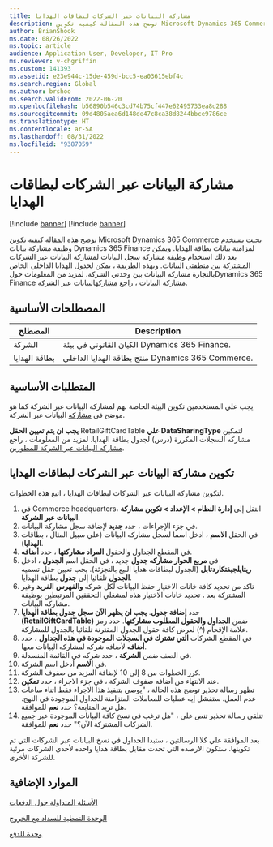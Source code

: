 ```yaml
---
title: مشاركة البيانات عبر الشركات لبطاقات الهدايا
description: توضح هذه المقالة كيفيه تكوين Microsoft Dynamics 365 Commerce لاستخدام الوظيفة الخاصة بمشاركه البيانات Dynamics 365 Finance عبر مناطق البيانات لمزامنة بيانات بطاقة الهدايا.
author: BrianShook
ms.date: 08/26/2022
ms.topic: article
audience: Application User, Developer, IT Pro
ms.reviewer: v-chgriffin
ms.custom: 141393
ms.assetid: e23e944c-15de-459d-bcc5-ea03615ebf4c
ms.search.region: Global
ms.author: brshoo
ms.search.validFrom: 2022-06-20
ms.openlocfilehash: b56890b546c3cd74b75cf447e62495733ea8d288
ms.sourcegitcommit: 09d4805aea6d148de47c8ca38d8244bbce9786ce
ms.translationtype: HT
ms.contentlocale: ar-SA
ms.lasthandoff: 08/31/2022
ms.locfileid: "9387059"
---
```

# <a name="cross-company-data-sharing-for-gift-cards"></a>مشاركة البيانات عبر الشركات لبطاقات الهدايا

[!include [banner](../includes/banner.md)]
[!include [banner](../includes/preview-banner.md)]

توضح هذه المقالة كيفيه تكوين Microsoft Dynamics 365 Commerce بحيث يستخدم وظيفة مشاركة بيانات Dynamics 365 Finance لمزامنة بيانات بطاقة الهدايا. ويمكن بعد ذلك استخدام وظيفة مشاركه سجل البيانات لمشاركه البيانات عبر الشركات المشتركة بين منطقتي البيانات. وبهذه الطريقة ، يمكن لجدول الهدايا الداخلي الخاص بالتجارة مشاركه البيانات بين وحدتي الشركة. لمزيد من المعلومات حولDynamics 365 Finance مشاركه البيانات ، راجع [مشاركه](/dynamics365/fin-ops-core/dev-itpro/sysadmin/cross-company-data-sharing)البيانات عبر الشركة.

## <a name="key-terms"></a>المصطلحات الأساسية

| المصطلح | Description |
|---|---|
| الشركة | الكيان القانوني في بيئة Dynamics 365 Finance. |
| بطاقة الهدايا | منتج بطاقة الهدايا الداخلي Dynamics 365 Commerce. |

## <a name="prerequisites"></a>المتطلبات الأساسية

يجب علي المستخدمين تكوين البيئة الخاصة بهم لمشاركه البيانات عبر الشركة كما هو موضح في [مشاركه](/dynamics365/fin-ops-core/dev-itpro/sysadmin/cross-company-data-sharing) البيانات عبر الشركة.

**يجب ان يتم تعيين** **الحقل** RetailGiftCardTable **علي DataSharingType** لتمكين مشاركه السجلات المكررة (درس) لجدول بطاقة الهدايا. لمزيد من المعلومات ، راجع [مشاركه البيانات عبر الشركة للمطورين](/dynamics365/fin-ops-core/dev-itpro/sysadmin/drs-srs-dev).

## <a name="configure-cross-company-data-sharing-for-gift-cards"></a>تكوين مشاركة البيانات عبر الشركات لبطاقات الهدايا

لتكوين مشاركة البيانات عبر الشركات لبطاقات الهدايا ، اتبع هذه الخطوات.

1. في Commerce headquarters، انتقل إلى **إدارة النظام \> الإعداد \> تكوين مشاركة البيانات عبر الشركة**.
1. في جزء الإجراءات ، حدد **جديد** لإضافة سجل مشاركة البيانات.
1. في الحقل **الاسم** ، ادخل اسما لسجل مشاركه البيانات (علي سبيل المثال ، بطاقات **الهدايا**).
1. في المقطع الجداول والحقول **المراد مشاركتها** ، حدد **أضافه**.
1. في **مربع الحوار مشاركه جدول** جديد ، في الحقل اسم **الجدول** ، ادخل **ريتايلجيفتكاردتابل** (الجدول لبطاقات هدايا البيع بالتجزئة). يجب تعيين حقل تسميه **الجدول** تلقائيا إلى **جدول** بطاقة الهدايا.
1. تاكد من تحديد كافة خانات الاختيار حفظ البيانات لكل شركه **والفهرس** **الفريد** وغير المشتركة بعد **.** تحديد خانات الاختيار هذه لمشغلي التحققين المرتبطين بوظيفة مشاركه البيانات.
1. حدد **إضافة جدول**. **يجب ان يظهر الآن سجل جدول بطاقة الهدايا (RetailGiftCardTable)** ضمن **الجداول والحقول المطلوب مشاركتها**. حدد رمز علامة الإقحام (^) لعرض كافة حقول الجدول المقترنة تلقائيا بالجدول للمشاركة.
1. في المقطع الشركات **التي تشترك في السجلات الموجودة في هذه الجداول** ، حدد **أضافه** لأضافه شركه لمشاركه البيانات معها.
1. في الصف ضمن **الشركة** ، حدد شركه في القائمة المنسدلة.
1. في **الاسم** أدخل اسم الشركة.
1. كرر الخطوات من 8 إلى 10 لإضافة المزيد من صفوف الشركة.
1. عند الانتهاء من أضافه صفوف الشركة ، في جزء الاجراء ، حدد **تمكين**.
1. تظهر رسالة تحذير توضح هذه الحالة ، "يوصي بتنفيذ هذا الاجراء فقط اثناء ساعات عدم العمل. ستفشل إيه عمليات للمعاملات المتزامنة للجداول الموجودة في النهج. هل تريد المتابعة؟ حدد **نعم** للموافقة.
1. تتلقى رسالة تحذير تنص على ، "هل ترغب في نسخ كافة البيانات الموجودة عبر جميع الشركات المشتركة الآن؟" حدد **نعم** للموافقة.

بعد الموافقة علي كلا الرسالتين ، ستبدا الجداول في نسخ البيانات عبر الشركات التي تم تكوينها. ستكون الارصده التي تحدث مقابل بطاقة هدايا واحده لأحدي الشركات مرئية للشركة الأخرى.

## <a name="additional-resources"></a>الموارد الإضافية

[الأسئلة المتداولة حول الدفعات](payments-retail.md)

[الوحدة النمطية للسداد مع الخروج](../add-checkout-module.md)

[وحدة للدفع](../payment-module.md)
